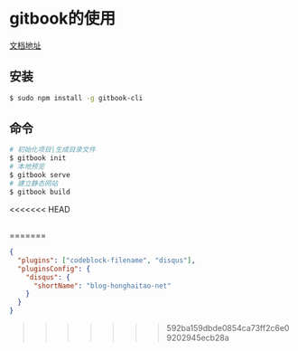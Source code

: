 # gitbook的使用
[文档地址](https://github.com/GitbookIO/gitbook/blob/master/docs/setup.md)
## 安装
```bash
$ sudo npm install -g gitbook-cli
```
## 命令
```bash
# 初始化项目|生成目录文件
$ gitbook init
# 本地预览
$ gitbook serve
# 建立静态网站
$ gitbook build
```
<<<<<<< HEAD
## 
=======

```:book.json
{
  "plugins": ["codeblock-filename", "disqus"],
  "pluginsConfig": {
    "disqus": {
      "shortName": "blog-honghaitao-net"
    }
  }
}
```
>>>>>>> 592ba159dbde0854ca73ff2c6e09202945ecb28a
